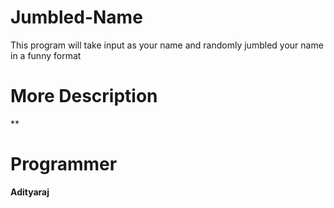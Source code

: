 # Jumbled-Name
This program will take input as your name and randomly jumbled your name in a funny format

# More Description 
**

# Programmer
**Adityaraj**
